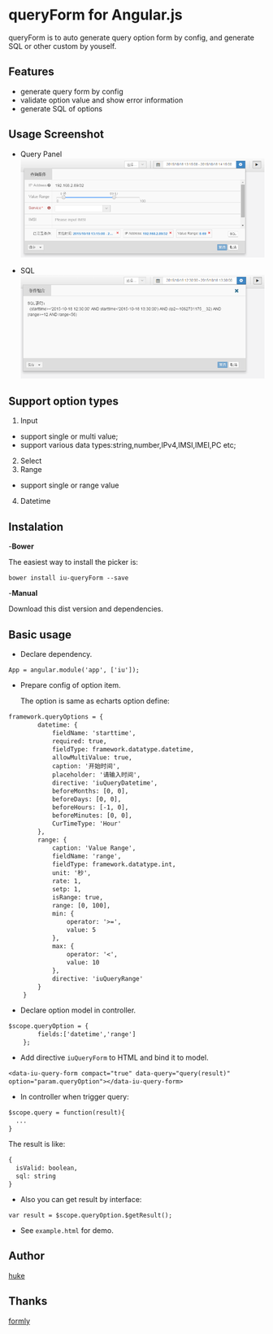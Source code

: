 # queryForm for Angular.js
queryForm is to auto generate query option form by config, and generate SQL or other custom by youself.

## Features ##
- generate query form by config
- validate option value and show error information
- generate SQL of options

## Usage Screenshot

- Query Panel
![example](./example/example1.png)

- SQL
![example](./example/example2.png)

## Support option types
 1. Input
   - support single or multi value;
   - support various data types:string,number,IPv4,IMSI,IMEI,PC etc;
 2. Select
 3. Range
   - support single or range value
 4. Datetime

## Instalation
-**Bower**

The easiest way to install the picker is:
```
bower install iu-queryForm --save
```

-**Manual**

Download this dist version and dependencies.

## Basic usage
- Declare dependency.

```
App = angular.module('app', ['iu']);
```

- Prepare config of option item. 

  The option is same as echarts option define: 

```
framework.queryOptions = {
        datetime: {
            fieldName: 'starttime',
            required: true,
            fieldType: framework.datatype.datetime,
            allowMultiValue: true,
            caption: '开始时间',
            placeholder: '请输入时间',
            directive: 'iuQueryDatetime',
            beforeMonths: [0, 0],
            beforeDays: [0, 0],
            beforeHours: [-1, 0],
            beforeMinutes: [0, 0],
            CurTimeType: 'Hour'
        },
        range: {
            caption: 'Value Range',
            fieldName: 'range',
            fieldType: framework.datatype.int,
            unit: '秒',
            rate: 1,
            setp: 1,
            isRange: true,
            range: [0, 100],
            min: {
                operator: '>=',
                value: 5
            },
            max: {
                operator: '<',
                value: 10
            },
            directive: 'iuQueryRange'
        }
    }
```

- Declare option model in controller.
```
$scope.queryOption = {
        fields:['datetime','range']
    };
```

- Add directive `iuQueryForm` to HTML and bind it to model.

```
<data-iu-query-form compact="true" data-query="query(result)" option="param.queryOption"></data-iu-query-form>
```

- In controller when trigger query:
```
$scope.query = function(result){
  ...
}
```
  The result is like:
```
{
  isValid: boolean,
  sql: string
}
```

- Also you can get result by interface:
```
var result = $scope.queryOption.$getResult();
```

- See `example.html` for demo.

## Author ##
[huke](email:ihuke@126.com)

## Thanks ##
[formly](https://github.com/formly-js/angular-formly)


